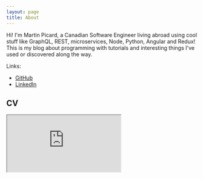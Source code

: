 ```yaml
---
layout: page
title: About
---
```


Hi! I'm Martin Picard, a Canadian Software Engineer living abroad using cool stuff like GraphQL, REST, microservices, Node, Python, Angular and Redux! This is my blog about programming with tutorials and interesting things I've used or discovered along the way.

Links:

* [GitHub](https://github.com/mpicard)
* [LinkedIn](https://www.linkedin.com/in/martinsoftware/)


## CV

<iframe src="https://docs.google.com/document/d/e/2PACX-1vSBjvwaaP55RYvfbnAOlLefkkvuDdystbZJ6rlDN2tWEDhQuWb2JFjIJLNVSzJes9AVan_nodSi99tS/pub?embedded=true"></iframe>
